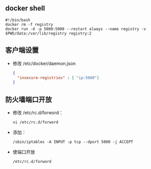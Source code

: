 ## docker shell

```shell
#!/bin/bash
docker rm -f registry
docker run -d -p 5000:5000 --restart always --name registry -v $PWD/data:/var/lib/registry registry:2
```

## 客户端设置

- 修改 /etc/docker/daemon.json

  ```json
  {
    "insecure-registries" : [ "ip:5000"]
  }
  ```


## 防火墙端口开放

- 修改 /etc/rc.d/forword：

  ```shell
  vi /etc/rc.d/forword
  ```


- 添加：

  ```shell
  /sbin/iptables -A INPUT -p tcp --dport 5000 -j ACCEPT
  ```

- 使端口开放

  ```shell
  /etc/rc.d/forword
  ```
